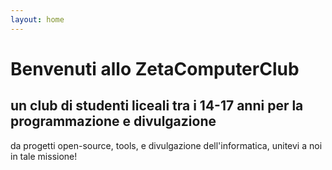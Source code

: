 ```yaml
---
layout: home
---
```


# Benvenuti allo ZetaComputerClub

## un club di studenti liceali tra i 14-17 anni per la programmazione e divulgazione

da progetti open-source, tools, e divulgazione dell'informatica, unitevi a noi in tale missione!
